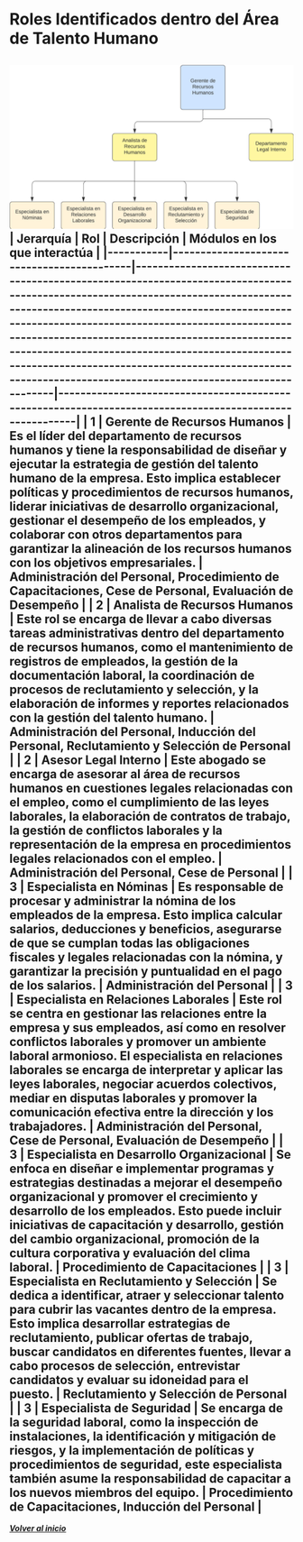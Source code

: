 # Roles Identificados dentro del Área de Talento Humano
![Jerarquía ](Jerarquia.png)
| Jerarquía | Rol                                       | Descripción                                                                                                                                                                                                                                                                                                                                                                                                                                                | Módulos en los que interactúa                                                                           |
|-----------|-------------------------------------------|------------------------------------------------------------------------------------------------------------------------------------------------------------------------------------------------------------------------------------------------------------------------------------------------------------------------------------------------------------------------------------------------------------------------------------------------------------|---------------------------------------------------------------------------------------------------------|
| 1         | Gerente de Recursos Humanos               | Es el líder del departamento de recursos humanos y tiene la responsabilidad de diseñar y ejecutar la estrategia de gestión del talento humano de la empresa. Esto implica establecer políticas y procedimientos de recursos humanos, liderar iniciativas de desarrollo organizacional, gestionar el desempeño de los empleados, y colaborar con otros departamentos para garantizar la alineación de los recursos humanos con los objetivos empresariales. | Administración del Personal, Procedimiento de Capacitaciones, Cese de Personal, Evaluación de Desempeño |
| 2         | Analista de Recursos Humanos              | Este rol se encarga de llevar a cabo diversas tareas administrativas dentro del departamento de recursos humanos, como el mantenimiento de registros de empleados, la gestión de la documentación laboral, la coordinación de procesos de reclutamiento y selección, y la elaboración de informes y reportes relacionados con la gestión del talento humano.                                                                                               | Administración del Personal, Inducción del Personal, Reclutamiento y Selección de Personal              |
| 2         | Asesor Legal Interno                | Este abogado se encarga de asesorar al área de recursos humanos en cuestiones legales relacionadas con el empleo, como el cumplimiento de las leyes laborales, la elaboración de contratos de trabajo, la gestión de conflictos laborales y la representación de la empresa en procedimientos legales relacionados con el empleo.                                                                                                                     | Administración del Personal, Cese de Personal                                                           |
| 3         | Especialista en Nóminas                   | Es responsable de procesar y administrar la nómina de los empleados de la empresa. Esto implica calcular salarios, deducciones y beneficios, asegurarse de que se cumplan todas las obligaciones fiscales y legales relacionadas con la nómina, y garantizar la precisión y puntualidad en el pago de los salarios.                                                                                                                                        | Administración del Personal                                                                             |
| 3         | Especialista en Relaciones Laborales      | Este rol se centra en gestionar las relaciones entre la empresa y sus empleados, así como en resolver conflictos laborales y promover un ambiente laboral armonioso. El especialista en relaciones laborales se encarga de interpretar y aplicar las leyes laborales, negociar acuerdos colectivos, mediar en disputas laborales y promover la comunicación efectiva entre la dirección y los trabajadores.                                                | Administración del Personal, Cese de Personal, Evaluación de Desempeño                                  |
| 3         | Especialista en Desarrollo Organizacional | Se enfoca en diseñar e implementar programas y estrategias destinadas a mejorar el desempeño organizacional y promover el crecimiento y desarrollo de los empleados. Esto puede incluir iniciativas de capacitación y desarrollo, gestión del cambio organizacional, promoción de la cultura corporativa y evaluación del clima laboral.                                                                                                                   | Procedimiento de Capacitaciones                                                                         |
| 3         | Especialista en Reclutamiento y Selección | Se dedica a identificar, atraer y seleccionar talento para cubrir las vacantes dentro de la empresa. Esto implica desarrollar estrategias de reclutamiento, publicar ofertas de trabajo, buscar candidatos en diferentes fuentes, llevar a cabo procesos de selección, entrevistar candidatos y evaluar su idoneidad para el puesto.                                                                                                                       | Reclutamiento y Selección de Personal                                                                   |
| 3         | Especialista de Seguridad                 | Se encarga de la seguridad laboral, como la inspección de instalaciones, la identificación y mitigación de riesgos, y la implementación de políticas y procedimientos de seguridad, este especialista también asume la responsabilidad de capacitar a los nuevos miembros del equipo.                                                                                                                                                                      | Procedimiento de Capacitaciones, Inducción del Personal                                                 |
---
***[Volver al inicio](../../../README.md)***